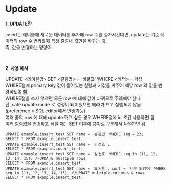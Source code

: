 Update
=============

__1. UPDATE란__  

  insert는 테이블에 새로운 데이터를 추가해 row 수를 증가시킨다면, update는 기존 데이터의 row 수 변화없이 특정 칼럼내 값만을 바꾸는 것.  
  즉, 값을 변경하는 명령어.  
  
<br/>

__2. 사용 예시__

  UPDATE <테이블명> SET <칼럼명> = '바꿀값' WHERE <키명> = 키값  
  WHERE절에 primary key 값이 들어있는 칼럼과 키값을 써주어 해당 row 의 값을 변경하도록 함.  
  WHERE절을 쓰지 않으면 모든 row 에 대해 값이 바뀌므로 주의해야 한다.  
  단, safe update mode 로 설정이 되어있으면 에러가 뜨고 실행되지 않음.(preference > SQL editor에서 변경가능)  
  여러 줄의 row 에 대해 update 하고 싶은 경우 WHERE절에 in 조건 사용하면 됨.  
  여러 칼럼값을 변경하고 싶을 때는 SET 이후에 콤마로 구분해서 나열하면 됨.  
  
  
```
UPDATE example.insert_test SET name = '손흥민' WHERE seq = 23;
SELECT * FROM example.insert_test;
UPDATE example.insert_test SET name = '김선호';
SELECT * FROM example.insert_test;
UPDATE example.insert_test SET name = '김선호' WHERE seq in (11, 12, 13, 14, 15); //UPDATE multiple rows
SELECT * FROM example.insert_test;
UPDATE example.insert_test SET name = '요거트', cont = '너무 맛있어' WHERE seq in (11, 12, 13, 14, 15); //UPDATE multiple columns & rows
SELECT * FROM example.insert_test;
```

<br/>

